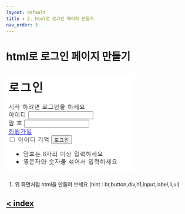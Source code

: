 ```yaml
---
layout: default
title : 2. html로 로그인 페이지 만들기
nav_order: 3
---
```


# html로 로그인 페이지 만들기
![login](img/login.png)
-----------------------------------

1. 위 화면처럼 html을 만들어 보세요  (hint : br,button,div,h1,input,label,li,ul)

## [< index](index.md)
